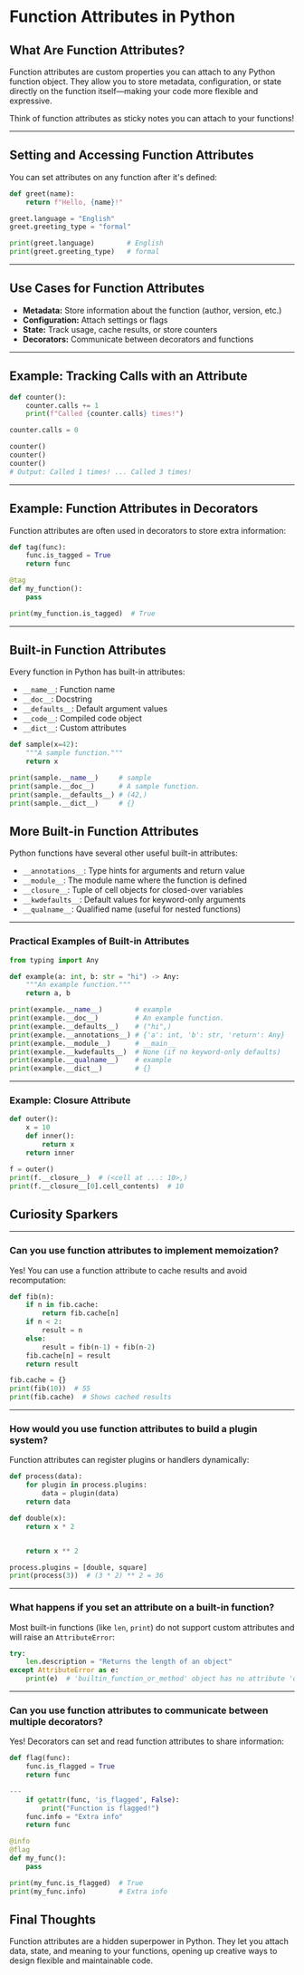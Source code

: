 # Function Attributes in Python

## What Are Function Attributes?

Function attributes are custom properties you can attach to any Python function object. They allow you to store metadata, configuration, or state directly on the function itself—making your code more flexible and expressive.

Think of function attributes as sticky notes you can attach to your functions!

---

## Setting and Accessing Function Attributes

You can set attributes on any function after it's defined:

```python
def greet(name):
    return f"Hello, {name}!"

greet.language = "English"
greet.greeting_type = "formal"

print(greet.language)        # English
print(greet.greeting_type)   # formal
```

---

## Use Cases for Function Attributes

- **Metadata:** Store information about the function (author, version, etc.)
- **Configuration:** Attach settings or flags
- **State:** Track usage, cache results, or store counters
- **Decorators:** Communicate between decorators and functions

---

## Example: Tracking Calls with an Attribute

```python
def counter():
    counter.calls += 1
    print(f"Called {counter.calls} times!")

counter.calls = 0

counter()
counter()
counter()
# Output: Called 1 times! ... Called 3 times!
```

---

## Example: Function Attributes in Decorators

Function attributes are often used in decorators to store extra information:

```python
def tag(func):
    func.is_tagged = True
    return func

@tag
def my_function():
    pass

print(my_function.is_tagged)  # True
```

---

## Built-in Function Attributes

Every function in Python has built-in attributes:

- `__name__`: Function name
- `__doc__`: Docstring
- `__defaults__`: Default argument values
- `__code__`: Compiled code object
- `__dict__`: Custom attributes

```python
def sample(x=42):
    """A sample function."""
    return x

print(sample.__name__)     # sample
print(sample.__doc__)      # A sample function.
print(sample.__defaults__) # (42,)
print(sample.__dict__)     # {}
```

## More Built-in Function Attributes

Python functions have several other useful built-in attributes:

- `__annotations__`: Type hints for arguments and return value
- `__module__`: The module name where the function is defined
- `__closure__`: Tuple of cell objects for closed-over variables
- `__kwdefaults__`: Default values for keyword-only arguments
- `__qualname__`: Qualified name (useful for nested functions)

---

### Practical Examples of Built-in Attributes

```python
from typing import Any

def example(a: int, b: str = "hi") -> Any:
    """An example function."""
    return a, b

print(example.__name__)        # example
print(example.__doc__)         # An example function.
print(example.__defaults__)    # ("hi",)
print(example.__annotations__) # {'a': int, 'b': str, 'return': Any}
print(example.__module__)      # __main__
print(example.__kwdefaults__)  # None (if no keyword-only defaults)
print(example.__qualname__)    # example
print(example.__dict__)        # {}
```

---

### Example: Closure Attribute

```python
def outer():
    x = 10
    def inner():
        return x
    return inner

f = outer()
print(f.__closure__)  # (<cell at ...: 10>,)
print(f.__closure__[0].cell_contents)  # 10
```

## Curiosity Sparkers

---

### Can you use function attributes to implement memoization?

Yes! You can use a function attribute to cache results and avoid recomputation:

```python
def fib(n):
    if n in fib.cache:
        return fib.cache[n]
    if n < 2:
        result = n
    else:
        result = fib(n-1) + fib(n-2)
    fib.cache[n] = result
    return result

fib.cache = {}
print(fib(10))  # 55
print(fib.cache)  # Shows cached results
```

---

### How would you use function attributes to build a plugin system?

Function attributes can register plugins or handlers dynamically:

```python
def process(data):
    for plugin in process.plugins:
        data = plugin(data)
    return data

def double(x):
    return x * 2


    return x ** 2

process.plugins = [double, square]
print(process(3))  # (3 * 2) ** 2 = 36
```

---

### What happens if you set an attribute on a built-in function?

Most built-in functions (like `len`, `print`) do not support custom attributes and will raise an `AttributeError`:

```python
try:
    len.description = "Returns the length of an object"
except AttributeError as e:
    print(e)  # 'builtin_function_or_method' object has no attribute 'description'
```

---

### Can you use function attributes to communicate between multiple decorators?

Yes! Decorators can set and read function attributes to share information:

```python
def flag(func):
    func.is_flagged = True
    return func

---
    if getattr(func, 'is_flagged', False):
        print("Function is flagged!")
    func.info = "Extra info"
    return func

@info
@flag
def my_func():
    pass

print(my_func.is_flagged)  # True
print(my_func.info)        # Extra info
```

## Final Thoughts

Function attributes are a hidden superpower in Python. They let you attach data, state, and meaning to your functions, opening up creative ways to design flexible and maintainable code.
